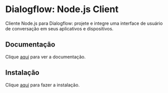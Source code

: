 # Dialogflow: Node.js Client

Cliente Node.js para Dialogflow: projete e integre uma interface de usuário de conversação em seus aplicativos e dispositivos.

## Documentação

Clique [aqui](https://github.com/googleapis/nodejs-dialogflow) para ver a documentação.

## Instalação

Clique [aqui](https://www.npmjs.com/package/dialogflow) para fazer a instalação.